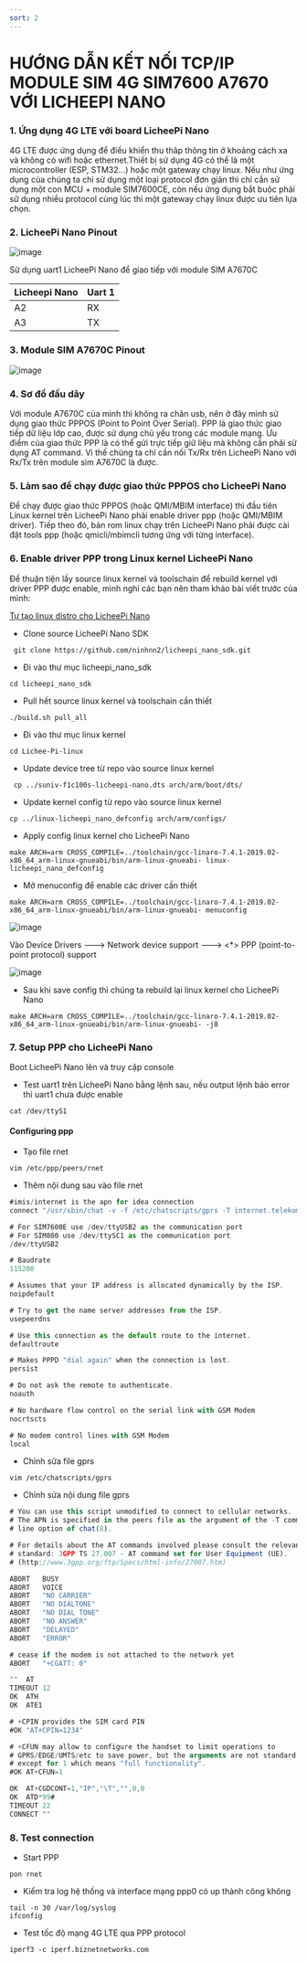 ```yaml
---
sort: 2
---
```


# HƯỚNG DẪN KẾT NỐI TCP/IP MODULE SIM 4G SIM7600 A7670 VỚI LICHEEPI NANO

### 1. Ứng dụng 4G LTE với board LicheePi Nano

4G LTE được ứng dụng để điều khiển thu thâp thông tin ở khoảng cách xa và không có wifi
hoặc ethernet.Thiết bị sử dụng 4G có thể là một microcontroller (ESP, STM32...) hoặc một
gateway chạy linux. Nếu như ứng dụng của chúng ta chỉ sử dụng một loại protocol đơn giản
thì chỉ cần sử dụng một con MCU + module SIM7600CE, còn nếu ứng dụng bắt buộc phải sữ dụng
nhiều protocol cùng lúc thì một gateway chạy linux được ưu tiên lựa chọn.

### 2. LicheePi Nano Pinout

![image](https://user-images.githubusercontent.com/86546911/176376622-2e869c43-8eb7-49d3-8511-4aeacdd89cd7.png)


Sử dụng uart1 LicheePi Nano để giao tiếp với module SIM A7670C

| Licheepi Nano | Uart 1   |
| ------------- | -------- |
|      A2       |   RX     |
|      A3       |   TX     |



### 3. Module SIM A7670C Pinout

![image](https://user-images.githubusercontent.com/86546911/176383066-5a393fcc-4607-436a-b09d-c9017f4b2302.png)

### 4. Sơ đồ đấu dây

Với module A7670C của mình thì không ra chân usb, nên ở đây mình sử dụng giao thức PPPOS (Point to Point Over Serial).
PPP là giao thức giao tiếp dữ liệu lớp cao, được sử dụng chủ yếu trong các module mạng. Ưu điểm của giao thức PPP là
có thể gửi trực tiếp giữ liệu mà không cần phải sử dụng AT command. Vì thế chúng ta chỉ cần nối Tx/Rx trên LicheePi Nano
với Rx/Tx trên module sim A7670C là được.

### 5. Làm sao để chạy được giao thức PPPOS cho LicheePi Nano

Để chạy được giao thức PPPOS (hoặc QMI/MBIM interface) thì đầu tiên Linux kernel trên LicheePi Nano phải enable driver
ppp (hoặc QMI/MBIM driver). Tiếp theo đó, bản rom linux chạy trên LicheePi Nano phải được cài đặt tools ppp (hoặc qmicli/mbimcli
tương ứng với từng interface).

### 6. Enable driver PPP trong Linux kernel LicheePi Nano

Để thuận tiện lấy source linux kernel và toolschain để rebuild kernel với driver PPP được enable, mình nghỉ các bạn nên
tham khảo bài viết trước của mình:

[Tự tạo linux distro cho LicheePi Nano](https://ninhnn2.github.io/study_licheepinano/nano_buildsystem.html)

- Clone source LicheePi Nano SDK
```shell
 git clone https://github.com/ninhnn2/licheepi_nano_sdk.git
```

- Đi vào thư mục licheepi_nano_sdk
```shell
cd licheepi_nano_sdk
```

- Pull hết source linux kernel và toolschain cần thiết
```shell
./build.sh pull_all
```


- Đi vào thư mục linux kernel
```shell
cd Lichee-Pi-linux
```

- Update device tree từ repo vào source linux kernel
```shell
 cp ../suniv-f1c100s-licheepi-nano.dts arch/arm/boot/dts/
```

- Update kernel config từ repo vào source linux kernel
```shell
cp ../linux-licheepi_nano_defconfig arch/arm/configs/
```

- Apply config linux kernel cho LicheePi Nano
```shell
make ARCH=arm CROSS_COMPILE=../toolchain/gcc-linaro-7.4.1-2019.02-x86_64_arm-linux-gnueabi/bin/arm-linux-gnueabi- linux-licheepi_nano_defconfig
```

- Mở menuconfig để enable các driver cần thiết
```shell
make ARCH=arm CROSS_COMPILE=../toolchain/gcc-linaro-7.4.1-2019.02-x86_64_arm-linux-gnueabi/bin/arm-linux-gnueabi- menuconfig
```


![image](https://user-images.githubusercontent.com/86546911/176582935-f27ba007-df23-41bb-85e6-bd8534d69519.png)



Vào Device Drivers ---> Network device support ---> <*>   PPP (point-to-point protocol) support


![image](https://user-images.githubusercontent.com/86546911/176582939-cc64d7e4-4770-4330-9a71-166fe3710c90.png)


- Sau khi save config thì chúng ta rebuild lại linux kernel cho LicheePi Nano
```shell
make ARCH=arm CROSS_COMPILE=../toolchain/gcc-linaro-7.4.1-2019.02-x86_64_arm-linux-gnueabi/bin/arm-linux-gnueabi- -j8
```

### 7. Setup PPP cho LicheePi Nano

Boot LicheePi Nano lên và truy cập console

- Test uart1 trên LicheePi Nano bằng lệnh sau, nếu output lệnh báo error thì uart1 chưa được enable
```shell
cat /dev/ttyS1
```

#### Configuring ppp

- Tạo file rnet
```shell
vim /etc/ppp/peers/rnet
```

- Thêm nội dung sau vào file rnet
```js
#imis/internet is the apn for idea connection
connect "/usr/sbin/chat -v -f /etc/chatscripts/gprs -T internet.telekom"

# For SIM7600E use /dev/ttyUSB2 as the communication port
# For SIM800 use /dev/ttySC1 as the communication port
/dev/ttyUSB2

# Baudrate
115200

# Assumes that your IP address is allocated dynamically by the ISP.
noipdefault

# Try to get the name server addresses from the ISP.
usepeerdns

# Use this connection as the default route to the internet.
defaultroute

# Makes PPPD "dial again" when the connection is lost.
persist

# Do not ask the remote to authenticate.
noauth

# No hardware flow control on the serial link with GSM Modem
nocrtscts

# No modem control lines with GSM Modem
local
```

- Chỉnh sữa file gprs
```shell
vim /etc/chatscripts/gprs
```

- Chỉnh sửa nội dung file gprs
```js
# You can use this script unmodified to connect to cellular networks.
# The APN is specified in the peers file as the argument of the -T command
# line option of chat(8).

# For details about the AT commands involved please consult the relevant
# standard: 3GPP TS 27.007 - AT command set for User Equipment (UE).
# (http://www.3gpp.org/ftp/Specs/html-info/27007.htm)

ABORT   BUSY
ABORT   VOICE
ABORT   "NO CARRIER"
ABORT   "NO DIALTONE"
ABORT   "NO DIAL TONE"
ABORT   "NO ANSWER"
ABORT   "DELAYED"
ABORT   "ERROR"

# cease if the modem is not attached to the network yet
ABORT   "+CGATT: 0"

""  AT
TIMEOUT 12
OK  ATH
OK  ATE1

# +CPIN provides the SIM card PIN
#OK "AT+CPIN=1234"

# +CFUN may allow to configure the handset to limit operations to
# GPRS/EDGE/UMTS/etc to save power, but the arguments are not standard
# except for 1 which means "full functionality".
#OK AT+CFUN=1

OK  AT+CGDCONT=1,"IP","\T","",0,0
OK  ATD*99#
TIMEOUT 22
CONNECT ""
```


### 8. Test connection

- Start PPP
```shell
pon rnet
```

- Kiểm tra log hệ thống và interface mạng ppp0 có up thành công không
```shell
tail -n 30 /var/log/syslog
ifconfig
```

- Test tốc độ mạng 4G LTE qua PPP protocol
```shell
iperf3 -c iperf.biznetnetworks.com
```


